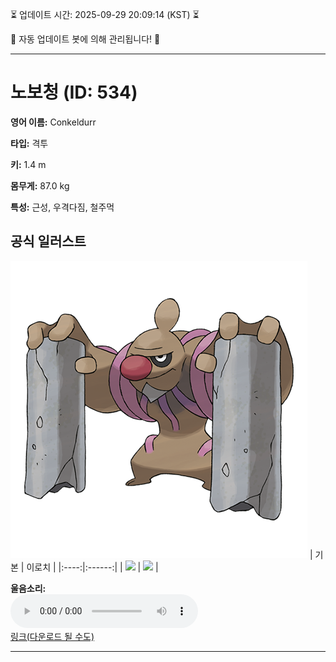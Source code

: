 
⏳ 업데이트 시간: 2025-09-29 20:09:14 (KST) ⏳

🤖 자동 업데이트 봇에 의해 관리됩니다! 🤖

---

# 노보청 (ID: 534)
**영어 이름:** Conkeldurr

**타입:** 격투

**키:** 1.4 m

**몸무게:** 87.0 kg

**특성:** 근성, 우격다짐, 철주먹

## 공식 일러스트
![](https://raw.githubusercontent.com/PokeAPI/sprites/master/sprites/pokemon/other/official-artwork/534.png)
| 기본 | 이로치 |
|:----:|:------:|
| <img src="http://play.pokemonshowdown.com/sprites/ani/conkeldurr.gif" width="200"> | <img src="http://play.pokemonshowdown.com/sprites/ani-shiny/conkeldurr.gif" width="200"> |

**울음소리:**<br><audio controls src="https://raw.githubusercontent.com/PokeAPI/cries/main/cries/pokemon/latest/534.ogg"></audio><br> [링크(다운로드 될 수도)](https://raw.githubusercontent.com/PokeAPI/cries/main/cries/pokemon/latest/534.ogg)


---
